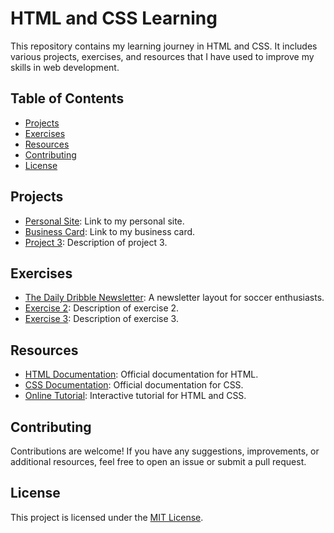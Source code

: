 # HTML and CSS Learning

This repository contains my learning journey in HTML and CSS. It includes various projects, exercises, and resources that I have used to improve my skills in web development.

## Table of Contents

- [Projects](#projects)
- [Exercises](#exercises)
- [Resources](#resources)
- [Contributing](#contributing)
- [License](#license)

## Projects

- [Personal Site](https://dulcet-mousse-84a6f6.netlify.app/): Link to my personal site.
- [Business Card](https://business-card-evanl.netlify.app/): Link to my business card.
- [Project 3](link-to-project-3): Description of project 3.

## Exercises

- [The Daily Dribble Newsletter](https://the-daily-dribble-newsletter-evanl.netlify.app/): A newsletter layout for soccer enthusiasts.
- [Exercise 2](link-to-exercise-2): Description of exercise 2.
- [Exercise 3](link-to-exercise-3): Description of exercise 3.

## Resources

- [HTML Documentation](link-to-html-docs): Official documentation for HTML.
- [CSS Documentation](link-to-css-docs): Official documentation for CSS.
- [Online Tutorial](link-to-tutorial): Interactive tutorial for HTML and CSS.

## Contributing

Contributions are welcome! If you have any suggestions, improvements, or additional resources, feel free to open an issue or submit a pull request.

## License

This project is licensed under the [MIT License](link-to-license).